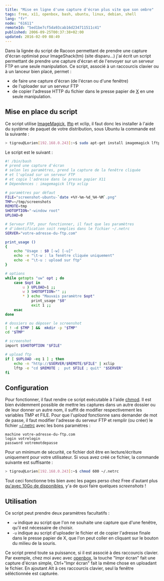 ```yaml
---
title: "Mise en ligne d'une capture d'écran plus vite que son ombre"
tags: free, x11, openbox, bash, ubuntu, linux, debian, shell
lang: "fr"
node: "61611"
remoteId: "5ed1be7cf5da93cab16d234711511c41"
published: 2006-09-25T00:37:38+02:00
updated: 2016-02-09 08:49
---
```

 
Dans la lignée du script de Racoon permettant de prendre une capture d'écran
optimisé pour ImageShack(tm) (site disparu...) j'ai écrit un script permettant
de prendre une capture d'écran et de l'envoyer sur un serveur FTP en une seule
manipulation. Ce script, associé à un raccourcis clavier ou à un lanceur bien
placé, permet :

* de faire une capture d'écran (de l'écran ou d'une fenêtre)
* de l'uploader sur un serveur FTP
* de copier l'adresse HTTP du fichier dans le presse papier de [X](http://pwet.fr/man/linux/commandes/x2/xorg) en une seule manipulation.
 
  
## Mise en place du script
 
Ce script utilise [ImageMagick](http://pwet.fr/man/linux/commandes/imagemagick), [lftp](http://pwet.fr/man/linux/commandes/lftp) et xclip, il faut donc les installer à l'aide du système de paquet de votre distribution, sous Ubuntu la commande est la suivante :

 ``` bash
> tigrou@Lorien[192.168.0.243]:~$ sudo apt-get install imagemagick lftp xclip
```

 
Le script est le suivant :

``` bash
#! /bin/bash
# prend une capture d'écran
# selon les paramètres, prend la capture de la fenêtre cliquée
# et l'upload sur un serveur FTP
# et copie l'adresse dans le presse papier X11
# Dépendences : imagemagick lftp xclip

# paramètres par défaut
FILE="screenshot-ubuntu-`date +%Y-%m-%d_%H-%M`.png"
TMP=~/tmp/screenshots
REMOTE=tmp
SHOTOPTION="-window root"
UPLOAD=0

# Serveur FTP, pour fonctionner, il faut que les paramètres
# d'identification soit remplies dans le fichier ~/.netrc
SERVER="votre-adresse-du-ftp.com"

print_usage ()
{
    echo "Usage : $0 [-w] [-u]"
    echo -e "\t-w : la fenêtre cliquée uniquement"
    echo -e "\t-u : upload sur ftp"
}

# options
while getopts "uw" opt ; do
    case $opt in
        u ) UPLOAD=1 ;;
        w ) SHOTOPTION="" ;;
        * ) echo "Mauvais paramètre $opt"
            print_usage "$0"
            exit 1 ;;
    esac
done

# dossiers ou déposer le screenshot
[ ! -d $TMP ] &&  mkdir -p "$TMP"
cd "$TMP"

# screenshot
import $SHOTOPTION "$FILE"

# upload ftp
if [ $UPLOAD -eq 1 ] ; then
    echo -n "http://$SERVER/$REMOTE/$FILE" | xclip
    lftp -e "cd $REMOTE ;  put $FILE ; quit" "$SERVER"
fi
```

   
## Configuration

 
Pour fonctionner, il faut rendre ce script exécutable à l'aide [chmod](http://pwet.fr/man/linux/commandes/chmod). Il est bien évidemment possible de mettre les captures dans un autre dossier ou de leur donner un autre nom, il suffit de modifier respectivement les variables TMP et FILE. Pour que l'*upload* fonctionne sans demander de mot de passe, il faut modifier l'adresse du serveur FTP et remplir (ou créer) le fichier [~/.netrc](http://pwet.fr/man/linux/formats/netrc) avec les bons paramètres :

 ``` 
machine votre-adresse-du-ftp.com
login votrelogin
password votremotdepasse
```

 
Pour un minimum de sécurité, ce fichier doit être en lecture/écriture uniquement pour votre utilisateur. Si vous avez créé ce fichier, la commande suivante est suffisante :

 ``` bash
> tigrou@Lorien[192.168.0.243]:~$ chmod 600 ~/.netrc
```

 
Tout ceci fonctionne très bien avec les pages perso chez Free d'autant plus [qu'avec 10Go de disponibles](http://www.freenews.fr/index.php?itemid=3533), y'a de quoi faire quelques *screenshots* !

   
## Utilisation

 
Ce script peut prendre deux paramètres facultatifs :

 * `-w` indique au script que l'on ne souhaite une capture que d'une fenêtre, qu'il est nécessaire de choisir.
 * `-u` indique au script d'uploader le fichier et de copier l'adresse finale dans le presse papier de X, que l'on peut coller en cliquant sur le bouton du milieu de la souris.
 
Ce script prend toute sa puissance, si il est associé à des raccourcis clavier. Par exemple, chez moi avec avec [openbox](http://pwet.fr/man/linux/commandes/openbox), la touche &quot;Impr écran&quot; fait une capture d'écran simple, Ctrl+&quot;Impr écran&quot; fait la même chose en uploadant le fichier. En ajoutant Alt à ces raccourcis clavier, seul la fenêtre séléctionnée est capturée.

 

